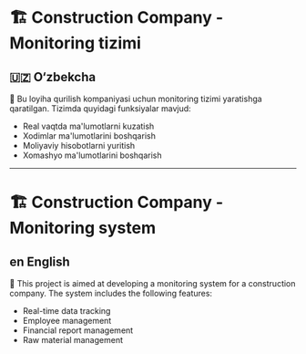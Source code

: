 # 🏗️ Construction Company - Monitoring tizimi

## 🇺🇿 O‘zbekcha

🎯 Bu loyiha qurilish kompaniyasi uchun monitoring tizimi yaratishga qaratilgan. Tizimda quyidagi funksiyalar mavjud:

- Real vaqtda ma'lumotlarni kuzatish
- Xodimlar ma'lumotlarini boshqarish
- Moliyaviy hisobotlarni yuritish
- Xomashyo ma'lumotlarini boshqarish

---

# 🏗️ Construction Company - Monitoring system

## en English

🎯 This project is aimed at developing a monitoring system for a construction company. The system includes the following features:

- Real-time data tracking
- Employee management
- Financial report management
- Raw material management
